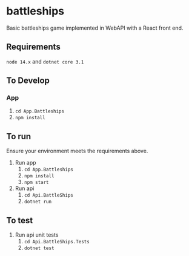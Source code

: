 # battleships

Basic battleships game implemented in WebAPI with a React front end.

## Requirements

`node 14.x` and `dotnet core 3.1`

## To Develop

### App

1. `cd App.Battleships`
1. `npm install`

## To run

Ensure your environment meets the requirements above.

1. Run app
   1. `cd App.Battleships`
   1. `npm install`
   1. `npm start`
1. Run api
   1. `cd Api.BattleShips`
   1. `dotnet run`

## To test

1. Run api unit tests
   1. `cd Api.BattleShips.Tests`
   1. `dotnet test`
